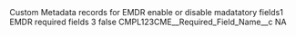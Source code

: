 <?xml version="1.0" encoding="UTF-8"?>
<CustomMetadata xmlns="http://soap.sforce.com/2006/04/metadata" xmlns:xsi="http://www.w3.org/2001/XMLSchema-instance" xmlns:xsd="http://www.w3.org/2001/XMLSchema">
    <description>Custom Metadata records for EMDR enable or disable madatatory fields1</description>
    <label>EMDR required fields 3</label>
    <protected>false</protected>
    <values>
        <field>CMPL123CME__Required_Field_Name__c</field>
        <value xsi:type="xsd:string">NA</value>
    </values>
</CustomMetadata>
